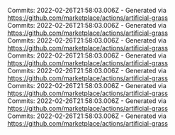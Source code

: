Commits: 2022-02-26T21:58:03.006Z - Generated via https://github.com/marketplace/actions/artificial-grass
<br>
Commits: 2022-02-26T21:58:03.006Z - Generated via https://github.com/marketplace/actions/artificial-grass
<br>
Commits: 2022-02-26T21:58:03.006Z - Generated via https://github.com/marketplace/actions/artificial-grass
<br>
Commits: 2022-02-26T21:58:03.006Z - Generated via https://github.com/marketplace/actions/artificial-grass
<br>
Commits: 2022-02-26T21:58:03.006Z - Generated via https://github.com/marketplace/actions/artificial-grass
<br>
Commits: 2022-02-26T21:58:03.006Z - Generated via https://github.com/marketplace/actions/artificial-grass
<br>
Commits: 2022-02-26T21:58:03.006Z - Generated via https://github.com/marketplace/actions/artificial-grass
<br>
Commits: 2022-02-26T21:58:03.006Z - Generated via https://github.com/marketplace/actions/artificial-grass
<br>
